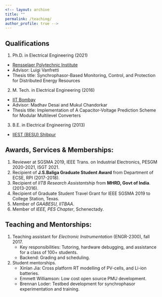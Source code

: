 ```yaml
---
<!-- layout: archive
title: ""
permalink: /teaching/
author_profile: true -->
---
```


## Qualifications

1. Ph.D. in Electrical Engineering (2021)
  - [Rensselaer Polytechnic Institute](https://en.wikipedia.org/wiki/Rensselaer_Polytechnic_Institute)
  - Advisor: Luigi Vanfretti
  - Thesis title: Synchrophasor-Based Monitoring, Control, and Protection for Distributed Energy Resources

2. M. Tech. in Electrical Engineering (2016)
  - [IIT Bombay](https://en.wikipedia.org/wiki/IIT_Bombay)
  - Advisor: Madhav Desai and Mukul Chandorkar
  - Thesis title: Implementation of A Capacitor-Voltage Prediction Scheme for Modular Multilevel Converters

3. B.E. in Electrical Engineering (2013)
  - [IIEST (BESU) Shibpur](https://en.wikipedia.org/wiki/IIEST,_Shibpur)

## Awards, Services & Memberships:

1. Reviewer at SGSMA 2019, IEEE Trans. on Industrial Electronics, PESGM 2020-2021, ISGT 2021.
2. Recipient of **J.S.Baliga Graduate Student Award** from Department of ECSE, RPI (2017-2018). 
3. Recipient of _IITB Research Assistantship_ from **MHRD, Govt of India**.(2013-2016).
4. Recipient of Graduate Student Travel Grant for IEEE SGSMA 2019 to College Station, Texas.
5. Member of _GAABESU, IITBAA_.
6. Member of _IEEE, PES Chapter_, Schenectady. 

## Teaching and Mentorships:

1. Teaching assistant for _Electronic Instrumentation_ (ENGR-2300), fall 2017. 
    - Key responsibilities: Tutoring, hardware debugging, and assistance for a class of 100+ students. 
    - Backend: Grading and scheduling. 
2. Student mentorships.
    - Xinlan Jia: Cross platform RT modelling of PV-cells, and Li-ion batteries. 
    - Emmett Williamson: Low cost open source PMU development. 
    - Brennan Loder: Testbed development for synchrophasor experimentation and training.


